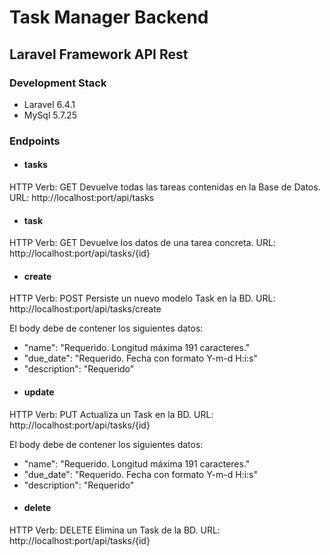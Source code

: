 # Task Manager Backend
## Laravel Framework API Rest

### Development Stack
* Laravel 6.4.1
* MySql 5.7.25

### Endpoints
- #### tasks
HTTP Verb: GET
Devuelve todas las tareas contenidas en la Base de Datos. URL:
http://localhost:port/api/tasks

- #### task
HTTP Verb: GET
Devuelve los datos de una tarea concreta. URL:
http://localhost:port/api/tasks/{id}

- #### create
HTTP Verb: POST
Persiste un nuevo modelo Task en la BD. URL:
http://localhost:port/api/tasks/create

El body debe de contener los siguientes datos:
* "name": "Requerido. Longitud máxima 191 caracteres."
* "due_date": "Requerido. Fecha con formato Y-m-d H:i:s"
* "description": "Requerido"

- #### update
HTTP Verb: PUT
Actualiza un Task en la BD. URL:
http://localhost:port/api/tasks/{id}

El body debe de contener los siguientes datos:
* "name": "Requerido. Longitud máxima 191 caracteres."
* "due_date": "Requerido. Fecha con formato Y-m-d H:i:s"
* "description": "Requerido"

- #### delete
HTTP Verb: DELETE
Elimina un Task de la BD. URL:
http://localhost:port/api/tasks/{id}